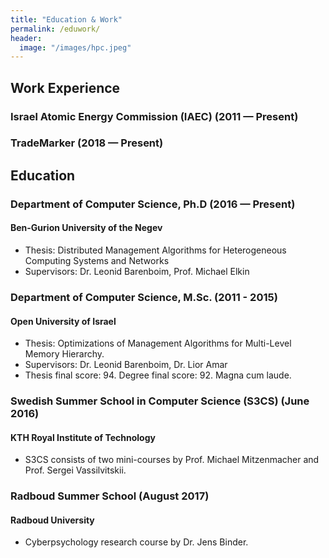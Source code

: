 ```yaml
---
title: "Education & Work"
permalink: /eduwork/
header:
  image: "/images/hpc.jpeg"
---
```

## Work Experience

### Israel Atomic Energy Commission (IAEC) (2011 — Present)
### TradeMarker (2018 — Present)

## Education

### Department of Computer Science, Ph.D (2016 — Present)
#### Ben-Gurion University of the Negev
* Thesis: Distributed Management Algorithms for Heterogeneous Computing Systems and Networks
* Supervisors: Dr. Leonid Barenboim, Prof. Michael Elkin

### Department of Computer Science, M.Sc. (2011 - 2015)
#### Open University of Israel
* Thesis: Optimizations of Management Algorithms for Multi-Level Memory Hierarchy.
* Supervisors: Dr. Leonid Barenboim, Dr. Lior Amar
* Thesis final score: 94. Degree final score: 92. Magna cum laude.

### Swedish Summer School in Computer Science (S3CS) (June 2016)

#### KTH Royal Institute of Technology
* S3CS consists of two mini-courses by Prof. Michael Mitzenmacher and Prof. Sergei Vassilvitskii.

### Radboud Summer School (August 2017)
#### Radboud University
* Cyberpsychology research course by Dr. Jens Binder.
